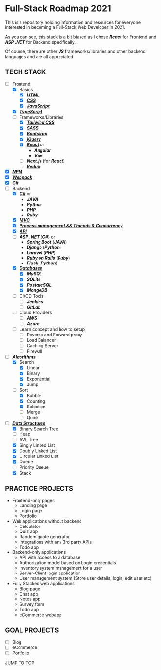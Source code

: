 # Full-Stack Roadmap 2021

This is a repository holding information and resources for everyone interested in becoming a Full-Stack Web Developer in 2021.

As you can see, this stack is a bit biased as I chose ***React*** for Frontend and ***ASP .NET*** for Backend specifically.

Of course, there are other ***JS*** frameworks/libraries and other backend languages and are all appreciated.

## TECH STACK

- [ ] Frontend
  - [x] Basics
    - [x] ***[HTML](./Frontend/HTML/#html)***
    - [x] ***[CSS](./Frontend/CSS/#css)***
    - [x] ***[JavaScript](./Frontend/JavaScript/#javascript)***
  - [x] ***[TypeScript](./Frontend/TypeScript/#typescript)***
  - [ ] Frameworks/Libraries
    - [x] ***[Tailwind CSS](./Frontend/CSS/Frameworks/Tailwind-CSS/#tailwind-css---resources)***
    - [x] ***[SASS](./Frontend/CSS/Preprocessors/SASS/#sass)***
    - [x] ***[Bootstrap](./Frontend/CSS/Frameworks/Bootstrap/#bootstrap)***
    - [x] ***[jQuery](./Frontend/JavaScript/Frameworks/jQuery/#jquery)***
    - [x] ***[React](./Frontend/JavaScript/Frameworks/React/#react)*** or
      - ***Angular***
      - ***Vue***
    - [ ] ***Next.js*** (for ***React***)
    - [ ] ***[Redux](./Frontend/JavaScript/Frameworks/Redux/#redux)***
- [x] ***[NPM](./NPM/#npm)***
- [x] ***[Webpack](./Webpack/#webpack)***
- [x] ***[Git](./Git/#git)***
- [ ] Backend
  - [x] ***[C#](./Backend/Cs/#c)*** or
    - ***JAVA***
    - ***Python***
    - ***PHP***
    - ***Ruby***
  - [x] ***[MVC](./Backend/MVC/#mvc)***
  - [x] ***[Process management && Threads & Concurrency](./Backend/Threads-and-Concurrency/#threads--concurrency)***
  - [x] ***[API](./Backend/API/#api)***
  - [ ] ***ASP .NET*** (***C#***) or
    - ***Spring Boot*** (***JAVA***)
    - ***Django*** (***Python***)
    - ***Laravel*** (***PHP***)
    - ***Ruby on Rails*** (***Ruby***)
    - ***Flask*** (***Python***)
  - [x] ***[Databases](./Backend/Databases/#databases)***
    - [x] ***MySQL***
    - [x] ***SQLite***
    - [x] ***PostgreSQL***
    - [x] ***MongoDB***
  - [ ] CI/CD Tools
    - [ ] ***Jenkins***
    - [ ] ***GitLab***
  - [ ] Cloud Providers
    - [ ] ***AWS***
    - [ ] ***Azure***
  - [ ] Learn concept and how to setup
    - [ ] Reverse and Forward proxy
    - [ ] Load Balancer
    - [ ] Caching Server
    - [ ] Firewall
- [ ] ***[Algorithms](./Algorithms/#algorithms)***
  - [x] Search
    - [x] Linear
    - [x] Binary
    - [x] Exponential
    - [x] Jump
  - [ ] Sort
    - [x] Bubble
    - [x] Counting
    - [x] Selection
    - [ ] Merge
    - [ ] Quick
- [ ] ***[Data Structures](./Data-Structures/#data-structures)***
  - [x] Binary Search Tree
  - [ ] Heap
  - [ ] AVL Tree
  - [x] Singly Linked List
  - [x] Doubly Linked List
  - [x] Circular Linked List
  - [x] Queue
  - [ ] Priority Queue
  - [x] Stack

## PRACTICE PROJECTS

- Frontend-only pages
  - Landing page
  - Login page
  - Portfolio
- Web applications without backend
  - Calculator
  - Quiz app
  - Random quote generator
  - Integrations with any 3rd party APIs
  - Todo app
- Backend-only applications
  - API with access to a database
  - Authorization model based on Login credentials
  - Inventory system management for a user
  - Server-Client login application
  - User management system (Store user details, login, edit user etc)
- Fully Stacked web applications
  - Blog page
  - Chat app
  - Notes app
  - Survey form
  - Todo app
  - eCommerce webapp

## GOAL PROJECTS

- [ ] Blog
- [ ] eCommerce
- [ ] Portfolio

[JUMP TO TOP](#full-stack-roadmap-2021)
